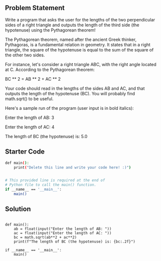 ## Problem Statement

Write a program that asks the user for the lengths of the two perpendicular sides of a right triangle and outputs the length of the third side (the hypotenuse) using the Pythagorean theorem!

The Pythagorean theorem, named after the ancient Greek thinker, Pythagoras, is a fundamental relation in geometry. It states that in a right triangle, the square of the hypotenuse is equal to the sum of the square of the other two sides.

For instance, let's consider a right triangle ABC, with the right angle located at C. According to the Pythagorean theorem:

BC ** 2 = AB ** 2 + AC ** 2

Your code should read in the lengths of the sides AB and AC, and that outputs the length of the hypotenuse (BC). You will probably find math.sqrt() to be useful.

Here's a sample run of the program (user input is in bold italics):

Enter the length of AB: 3 

Enter the length of AC: 4 

The length of BC (the hypotenuse) is: 5.0

## Starter Code

```bash
def main():
    print("Delete this line and write your code here! :)")


# This provided line is required at the end of
# Python file to call the main() function.
if __name__ == '__main__':
    main()
```

## Solution

```import math

def main():
    ab = float(input("Enter the length of AB: "))
    ac = float(input("Enter the length of AC: "))
    bc = math.sqrt(ab**2 + ac**2)
    print(f"The length of BC (the hypotenuse) is: {bc:.2f}")

if __name__ == '__main__':
    main()

```
